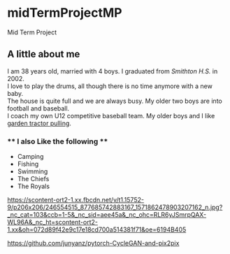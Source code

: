 # midTermProjectMP
Mid Term Project
## **A little about me**

I am 38 years old, married with 4 boys.  I graduated from _Smithton H.S._ in 2002.  
I love to play the drums, all though there is no time anymore with a new baby.  
The house is quite full and we are always busy.  My older two boys are into football and baseball.  
I coach my own U12 competitive baseball team.  My older boys and I like [garden tractor pulling](https://ngtps.org/).

### ** I also Like the following **
* Camping
* Fishing
* Swimming
* The Chiefs
* The Royals

https://scontent-ort2-1.xx.fbcdn.net/v/t1.15752-9/p206x206/246554515_877685742883167_1571862478903207162_n.jpg?_nc_cat=103&ccb=1-5&_nc_sid=aee45a&_nc_ohc=RLR6yJSmrpQAX-WL96A&_nc_ht=scontent-ort2-1.xx&oh=072d89f42e9c17e18cd700a514381f71&oe=6194B405


 https://github.com/junyanz/pytorch-CycleGAN-and-pix2pix
 
 
 <!DOCTYPE html>
<html>
  <head>
    <title>Hello World!</title>
  </head>
  <body>
    <script>
    <Hello World!>
    </script>
  </body>
</html>
 
